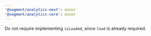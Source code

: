 ```yaml
---
'@segment/analytics-next': minor
'@segment/analytics-core': minor
---
```


Do not require implementing `isLoaded`, since `load` is already required. 